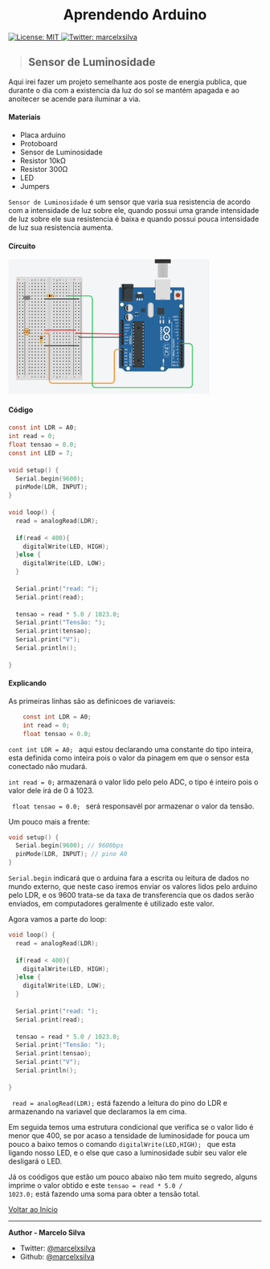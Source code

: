 <h1 align="center">Aprendendo Arduino</h1>
<p>
  <a href="#" target="_blank">
    <img alt="License: MIT" src="https://img.shields.io/badge/License-MIT-yellow.svg" />
  </a>
  <a href="https://twitter.com/marcelxsilva" target="_blank">
    <img alt="Twitter: marcelxsilva" src="https://img.shields.io/twitter/follow/marcelxsilva.svg?style=social" />
  </a>
</p>

> <h2>Sensor de Luminosidade</h2>


Aqui irei fazer um projeto semelhante aos poste de energia publica, que durante o dia com a existencia da luz do sol se mantém apagada e ao anoitecer se acende para iluminar a via.

#### Materiais
- Placa arduino
- Protoboard
- Sensor de Luminosidade
- Resistor 10kΩ
- Resistor 300Ω
- LED 
- Jumpers

<code>Sensor de Luminosidade</code> é um sensor que varia sua resistencia de acordo com a intensidade de luz sobre ele, quando possui uma grande intensidade de luz sobre ele sua resistencia é baixa e quando possui pouca intensidade de luz sua resistencia aumenta.

#### Circuito

<img src='../images/LIGH_SENSOR_CIRCUITO.png' width='400'>

#### Código
```C
const int LDR = A0; 
int read = 0; 
float tensao = 0.0; 
const int LED = 7;

void setup() {
  Serial.begin(9600); 
  pinMode(LDR, INPUT);
}

void loop() {
  read = analogRead(LDR);
  
  if(read < 400){
    digitalWrite(LED, HIGH);
  }else {
    digitalWrite(LED, LOW);
  }

  Serial.print("read: ");
  Serial.print(read);

  tensao = read * 5.0 / 1023.0;
  Serial.print("Tensão: ");
  Serial.print(tensao);
  Serial.print("V");
  Serial.println();
  
}
```
#### Explicando


As primeiras linhas são as definicoes de variaveis:
```C
    const int LDR = A0;
    int read = 0; 
    float tensao = 0.0; 
```
<code>cont int LDR = A0; </code> aqui estou declarando uma constante do tipo inteira, esta definida como inteira pois o valor da pinagem em que o sensor esta conectado não mudará.

<code>int read = 0;</code> armazenará o valor lido pelo pelo ADC, o tipo é inteiro pois o valor dele irá de 0 á 1023.

<code> float tensao = 0.0;  </code> será responsavél por armazenar o valor da tensão.

Um pouco mais a frente:

```C
void setup() {
  Serial.begin(9600); // 9600bps
  pinMode(LDR, INPUT); // pino A0
}
```
<code>Serial.begin</code> indicará que o arduina fara a escrita ou leitura de dados no mundo externo, que neste caso iremos enviar os valores lidos pelo arduino pelo LDR, e os 9600 trata-se da taxa de transferencia que os dados serão enviados, em computadores geralmente é utilizado este valor.

Agora vamos a parte do loop:

```C
void loop() {
  read = analogRead(LDR);
  
  if(read < 400){
    digitalWrite(LED, HIGH);
  }else {
    digitalWrite(LED, LOW);
  }

  Serial.print("read: ");
  Serial.print(read);

  tensao = read * 5.0 / 1023.0;
  Serial.print("Tensão: ");
  Serial.print(tensao);
  Serial.print("V");
  Serial.println();
  
}

```

<code> read = analogRead(LDR);</code> está fazendo a leitura do pino do LDR e armazenando na variavel que declaramos la em cima.

Em seguida temos uma estrutura condicional que verifica se o valor lido é menor que 400, se por acaso a tensidade de luminosidade for pouca um pouco a baixo temos o comando <code>digitalWrite(LED,HIGH); </code> que esta ligando nosso LED, e o else que caso a luminosidade subir seu valor ele desligará o LED.

Já os coódigos que estão um pouco abaixo não tem muito segredo, alguns imprime o valor obtido e este <code>tensao = read * 5.0 / 1023.0;</code> está fazendo uma soma para obter a tensão total.


[Voltar ao Início](../README.md)
<hr/>
 
 **Author - Marcelo Silva**

* Twitter: [@marcelxsilva](https://twitter.com/marcelxsilva)
* Github: [@marcelxsilva](https://github.com/marcelxsilva)


